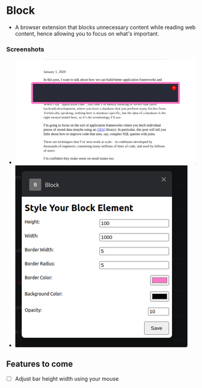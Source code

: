 # Block

- A browser extension that blocks unnecessary content while reading web content, hence allowing you to focus on what's important.

### Screenshots

- ![Reading an article](./screenshots/001.png)
- ![Adjust your settings](./screenshots/002.png)


## Features to come

- [ ] Adjust bar height width using your mouse

